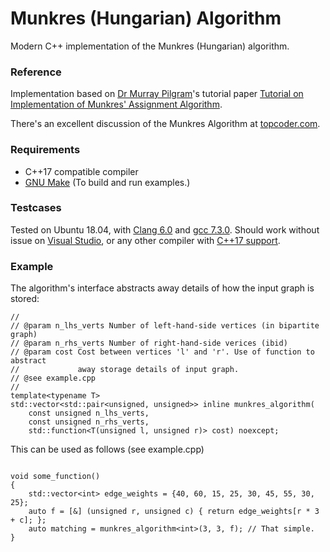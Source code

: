 
# Munkres (Hungarian) Algorithm

Modern <header-only> C++ implementation of the Munkres (Hungarian) algorithm.

### Reference

Implementation based on [Dr Murray Pilgram](http://csclab.murraystate.edu/~bob.pilgrim/)'s tutorial paper [Tutorial on Implementation of Munkres' Assignment Algorithm](https://www.researchgate.net/publication/290437481_Tutorial_on_Implementation_of_Munkres'_Assignment_Algorithm).

There's an excellent discussion of the Munkres Algorithm at [topcoder.com](https://www.topcoder.com/community/competitive-programming/tutorials/assignment-problem-and-hungarian-algorithm/).

### Requirements

 * C++17 compatible compiler
 * [GNU Make](https://www.gnu.org/software/make/) (To build and run examples.)
 
### Testcases

Tested on Ubuntu 18.04, with [Clang 6.0](http://releases.llvm.org/6.0.1/tools/clang/docs/ReleaseNotes.html) and [gcc 7.3.0](https://www.gnu.org/software/gcc/gcc-7/). Should work without issue on [Visual Studio](https://visualstudio.microsoft.com/), or any other compiler with [C++17 support](https://en.cppreference.com/w/cpp/compiler_support).

### Example

The algorithm's interface abstracts away details of how the input graph is stored:

```c_cpp
//
// @param n_lhs_verts Number of left-hand-side vertices (in bipartite graph)
// @param n_rhs_verts Number of right-hand-side verices (ibid)
// @param cost Cost between vertices 'l' and 'r'. Use of function to abstract
//             away storage details of input graph.
// @see example.cpp
//
template<typename T>
std::vector<std::pair<unsigned, unsigned>> inline munkres_algorithm(
    const unsigned n_lhs_verts,
    const unsigned n_rhs_verts,
    std::function<T(unsigned l, unsigned r)> cost) noexcept;
```

This can be used as follows (see example.cpp)

```c_cpp

void some_function()
{
    std::vector<int> edge_weights = {40, 60, 15, 25, 30, 45, 55, 30, 25};
    auto f = [&] (unsigned r, unsigned c) { return edge_weights[r * 3 + c]; };
    auto matching = munkres_algorithm<int>(3, 3, f); // That simple.
}

```

